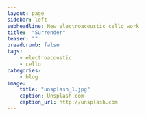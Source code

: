 ```yaml
---
layout: page
sidebar: left
subheadline: New electroacoustic cello work
title:  "Surrender"
teaser: ""
breadcrumb: false
tags:
    - electroacoustic 
    - cello
categories:
    - blog
image:
    title: "unsplash_1.jpg"
    caption: Unsplash.com
    caption_url: http://unsplash.com
---
```


